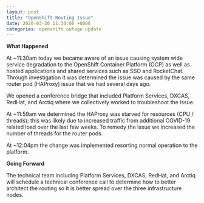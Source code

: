 ```yaml
---
layout: post
title: "OpenShift Routing Issue"
date: 2020-03-26 11:30:00 +0000
categories: openshift outage update
---
```


**What Happened**

At ~11:30am today we became aware of an issue causing system wide service degradation to the OpenShift Container Platform (OCP) as well as hosted applications and shared services such as SSO and RocketChat. Through investigation it was determined the issue was caused by the same router pod (HAProxy) issue that we had several days ago. 

We opened a conference bridge that included Platform Services, DXCAS, RedHat, and Arctiq where we collectively worked to troubleshoot the issue.

At ~11:59am we determined the HAProxy was starved for resources (CPU / threads); this was likely due to increased traffic from additional COVID-19 related load over the last few weeks. To remedy the issue we increased the number of threads for the router pods.

At ~12:04pm the change was implemented resorting normal operation to the platform.

**Going Forward**

The technical team including Platform Services, DXCAS, RedHat, and Arctiq will schedule a technical conference call to determine how to better architect the routing so it is better spread over the three infrastructure nodes.
